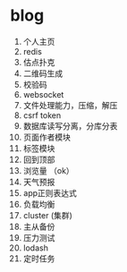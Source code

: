 # blog
1. 个人主页
3. redis
5. 估点扑克
6. 二维码生成
7. 校验码
8. websocket
10. 文件处理能力，压缩，解压
11. csrf token
12. 数据库读写分离，分库分表
13. 页面作者模块
14. 标签模块
15. 回到顶部
16. 浏览量 （ok）
17. 天气预报
18. app正则表达式
19. 负载均衡
20. cluster (集群)
21. 主从备份
22. 压力测试
23. lodash
24. 定时任务